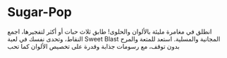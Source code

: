 # Sugar-Pop
انطلق في مغامرة مليئة بالألوان والحلوى! طابق ثلاث حبات أو أكثر لتفجيرها، اجمع النقاط، وتحدى نفسك في لعبة Sweet Blast المجانية والمسلية. استعد للمتعة والمرح بدون توقف، مع رسومات جذابة وقدرة على تخصيص الألوان كما تحب
